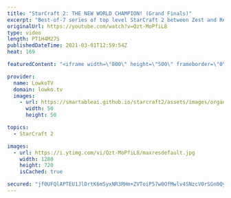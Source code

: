 ```yaml
---
title: "StarCraft 2: THE NEW WORLD CHAMPION! (Grand Finals)"
excerpt: "Best-of-7 series of top level StarCraft 2 between Zest and Reynor to determine who the new World Champion of StarCraft 2 is.  Support my work on Patreon: http://www.patreon.com/lowkotv Become a YouTube member: https://lowko.tv/join  My second channel: http://lowko.tv/morelowko Lowko Merch: http://lowko.tv/merch"
originalUrl: https://youtube.com/watch?v=Qzt-MoPfiL8
type: video
length: PT1H4M27S
publishedDateTime: 2021-03-01T12:59:54Z
heat: 169

featuredContent: "<iframe width=\"800\" height=\"500\" frameborder=\"0\" src=\"https://www.youtube.com/embed/Qzt-MoPfiL8\" allow=\"accelerometer; autoplay; encrypted-media; gyroscope; picture-in-picture\" allowfullscreen></iframe>"

provider:
  name: LowkoTV
  domain: lowko.tv
  images:
    - url: https://smartableai.github.io/starcraft2/assets/images/organizations/lowko.tv-50x50.jpg
      width: 50
      height: 50

topics:
  - StarCraft 2

images:
  - url: https://i.ytimg.com/vi/Qzt-MoPfiL8/maxresdefault.jpg
    width: 1280
    height: 720
    isCached: true

secured: "jf0UFQlAPTEU1JlDrtK6mSyxNR3RHm+ZVToiP57w0OfMwlv4SNzcV0rSGn0QyrtqRhGM3LLSvLruvaZjxfGe4w+D45u7f78WWMXAzFJPu7lO19v6Erx65GGmlwnHWBQZaIjZqyCjGNWY1LQZxGBrdbSeOH+WCYKFtYcnGMEGu9E8b5jJu21HoreY//7mTFh5RQ61OqF0O7xI07syYTeM7CxQRKcVlSv91Ma9fpy/hQIgzPRiAyOwkaGaftzX2u/UwSn5FXPoqfNItAuXQHU/zabCEjP1BeYXMR902qlvG41EKh1Hzp6JCS/c9eqzPsNypPbI7N12i+kgtBf782XpeXagTQToDG2a8R+OOfcbQwHZDcNIOGgOV+d8ea+PWhzHnlIK0BKszKb/1+6cSx9tv0W7LPGIDmaZlYFZuRVzPl2m9Pe/ueFvTh/YYYMrZ9Yl;iULEjNHw0+By+QCEpIgmwA=="
---
```


